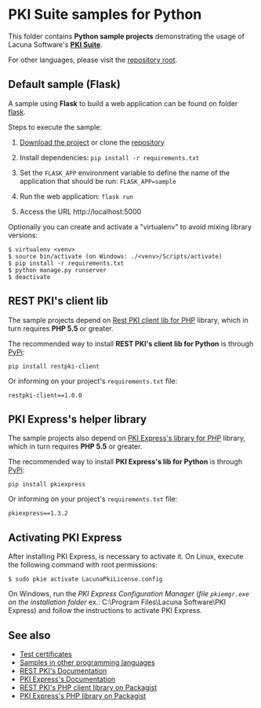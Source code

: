 # PKI Suite samples for Python

This folder contains **Python sample projects** demonstrating the usage of Lacuna Software's
**[PKI Suite](https://www.lacunasoftware.com/pki-suite)**.

For other languages, please visit the [repository root](https://github.com/LacunaSoftware/PkiSuiteSamples).

Default sample (Flask)
----------------------

A sample using **Flask** to build a web application can be found on folder [flask](flask/).

Steps to execute the sample:

1. [Download the project](https://github.com/LacunaSoftware/PkiSuiteSamples/archive/master.zip) or 
   clone the [repository](https://github.com/LacunaSoftware/PkiSuiteSamples.git)
   
1. Install dependencies: `pip install -r requirements.txt`

1. Set the `FLASK_APP` environment variable to define the name of the application that should be run: `FLASK_APP=sample`

1. Run the web application: `flask run`

1. Access the URL http://localhost:5000

Optionally you can create and activate a "virtualenv" to avoid mixing library versions:

	$ virtualenv <venv>
	$ source bin/activate (on Windows: ./<venv>/Scripts/activate)
	$ pip install -r requirements.txt
	$ python manage.py runserver
	$ deactivate

REST PKI's client lib
---------------------

The sample projects depend on [Rest PKI client lib for PHP](https://github.com/LacunaSoftware/RestPkiPhpClient) library, which in
turn requires **PHP 5.5** or greater.

The recommended way to install **REST PKI's client lib for Python** is through [PyPi](https://pypi.org):

	pip install restpki-client

Or informing on your project's `requirements.txt` file:

	restpki-client==1.0.0

PKI Express's helper library
----------------------------

The sample projects also depend on [PKI Express's library for PHP](https://github.com/LacunaSoftware/RestPkiPhpClient) library, which in
turn requires **PHP 5.5** or greater.

The recommended way to install **PKI Express's lib for Python** is through [PyPi](https://pypi.org):

	pip install pkiexpress

Or informing on your project's `requirements.txt` file:

	pkiexpress==1.3.2

Activating PKI Express
----------------------

After installing PKI Express, is necessary to activate it. On Linux, execute the following
command with root permissions:

	$ sudo pkie activate LacunaPkiLicense.config
	
On Windows, run the _PKI Express Configuration Manager_ (*file `pkiemgr.exe` on the
installation folder* ex.: C:\Program Files\Lacuna Software\PKI Express) and follow the
instructions to activate PKI Express.

See also
--------

* [Test certificates](https://docs.lacunasoftware.com/articles/pki-guide/test-certs)
* [Samples in other programming languages](https://github.com/LacunaSoftware/PkiSuiteSamples)
* [REST PKI's Documentation](http://docs.lacunasoftware.com/en-us/articles/rest-pki/python/index.html)
* [PKI Express's Documentation](http://docs.lacunasoftware.com/en-us/articles/pki-express/python/index.html)
* [REST PKI's PHP client library on Packagist](https://pypi.org/project/restpki-client)
* [PKI Express's PHP library on Packagist](https://pypi.org/project/pkiexpress)